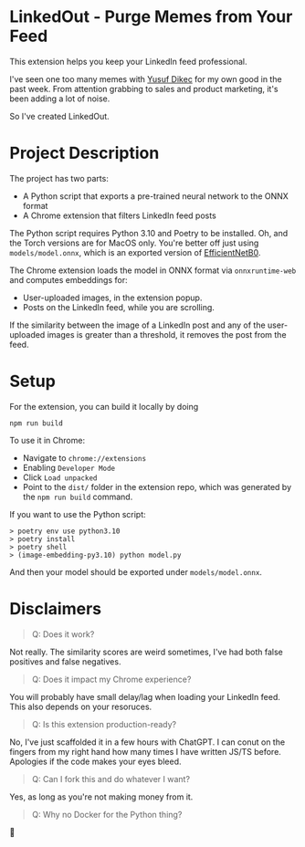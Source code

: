 # LinkedOut - Purge Memes from Your Feed

This extension helps you keep your LinkedIn feed professional.

I've seen one too many memes with [Yusuf Dikec](https://www.google.com/search?q=yusuf+dikec&sa=X&sca_esv=f7839580003801af&sca_upv=1&sxsrf=ADLYWIKqjy8VveYuINKIuDn8h4r3fS6zHw:1722785722145&udm=2&fbs=AEQNm0Aa4sjWe7Rqy32pFwRj0UkWfbQph1uib-VfD_izZO2Y5sC3UdQE5x8XNnxUO1qJLaQR2rwhLa89xym2ORbEZb-gP1zIcrSJSb5m5VLWXlSjIaIG1x3OUX72o1bhPlysQIw2wexIfjr9hIq56rRLI7yjvrm-eU2rldmMeoWofpb8CbZ_Suo&ved=2ahUKEwjr9vf31NuHAxXNhP0HHVmCB8EQtKgLegQIAhAG&biw=1920&bih=934&dpr=1) for my own good in the past week. From attention grabbing to sales and product marketing, it's been adding a lot of noise.

So I've created LinkedOut.

# Project Description

The project has two parts: 
- A Python script that exports a pre-trained neural network to the ONNX format
- A Chrome extension that filters LinkedIn feed posts

The Python script requires Python 3.10 and Poetry to be installed. Oh, and the Torch versions are for MacOS only. You're better off just using `models/model.onnx`, which is an exported version of [EfficientNetB0](https://pytorch.org/vision/main/models/generated/torchvision.models.efficientnet_b0.html).

The Chrome extension loads the model in ONNX format via `onnxruntime-web` and computes embeddings for:
- User-uploaded images, in the extension popup.
- Posts on the LinkedIn feed, while you are scrolling.

If the similarity between the image of a LinkedIn post and any of the user-uploaded images is greater than a threshold, it removes the post from the feed.


# Setup

For the extension, you can build it locally by doing
```
npm run build
```
To use it in Chrome:
- Navigate to `chrome://extensions`
- Enabling `Developer Mode`
- Click `Load unpacked`
- Point to the `dist/` folder in the extension repo, which was generated by the `npm run build` command.

If you want to use the Python script:
```
> poetry env use python3.10
> poetry install
> poetry shell
> (image-embedding-py3.10) python model.py
```

And then your model should be exported under `models/model.onnx`.

# Disclaimers

> Q: Does it work?

Not really. The similarity scores are weird sometimes, I've had both false positives and false negatives.

>Q: Does it impact my Chrome experience?

You will probably have small delay/lag when loading your LinkedIn feed. This also depends on your resoruces.

>Q: Is this extension production-ready?

No, I've just scaffolded it in a few hours with ChatGPT. I can conut on the fingers from my right hand how many times I have written JS/TS before. Apologies if the code makes your eyes bleed.

>Q: Can I fork this and do whatever I want?

Yes, as long as you're not making money from it.

>Q: Why no Docker for the Python thing?

:shrug: 